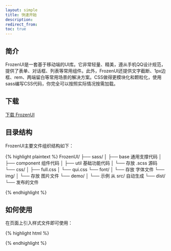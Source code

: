```yaml
---
layout: simple
title: 快速开始
description:
redirect_from:
toc: true
---
```


<!-- Bootstrap is the world's most popular framework for building responsive, mobile-first sites and applications. Inside you'll find high quality HTML, CSS, and JavaScript to make starting any project easier than ever. -->

<!-- Here's how to quickly get started with the Bootstrap CDN and a template starter page. -->

## 简介

FrozenUI是一套基于移动端的UI库。它非常轻量、精美，遵从手机QQ设计规范，提供了表单、对话框、列表等常用组件。此外，FrozenUI还提供文字截断、1px边框、rem、两端留白等常用场景的解决方案。CSS做得更模块化和颗粒化，使用sass编写CSS代码，你完全可以按照实际情况按需加载。


## 下载

<a href="{{ site.download.dist }}" class="btn btn-bs btn-go-github">下载 FrozenUI</a>



## 目录结构

FrozenUI主要文件组织结构如下：

{% highlight plaintext %}
FrozenUI/
├── sass/
│   ├── base 通用支撑代码
│   ├── component 组件代码
│   ├── util 基础功能代码
│   └── 存放 .scss 源码
└── css/
│   ├── full.css
│   └── qui.css
└── font/
│   └── 存放 字体文件
└── img/
│   └── 存放 图片文件
└── demo/
│   └── 示例 从 src/ 自动生成
└── dist/
    └── 发布的文件


{% endhighlight %}


## 如何使用

在页面上引入样式文件即可使用：

{% highlight html %}
<!-- 引入样式 -->
<link rel="stylesheet" href="http://i.gtimg.cn/vipstyle/qui/2.0.0/css/qui.css">
{% endhighlight %}
